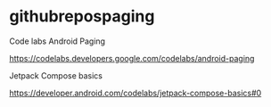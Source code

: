# githubrepospaging

Code labs Android Paging

https://codelabs.developers.google.com/codelabs/android-paging

Jetpack Compose basics

https://developer.android.com/codelabs/jetpack-compose-basics#0
